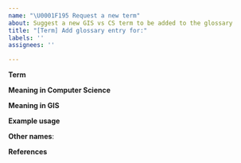 ```yaml
---
name: "\U0001F195 Request a new term"
about: Suggest a new GIS vs CS term to be added to the glossary
title: "[Term] Add glossary entry for:"
labels: ''
assignees: ''

---
```


**Term**
<!-- What’s the word you’d like to add? (e.g., buffer, vector) -->

**Meaning in Computer Science**
<!-- How is this term used/defined in programming or computer science? -->

**Meaning in GIS**
<!-- How is this term used/defined in GIS or geospatial context? -->

**Example usage**
<!-- (Optional) Share a sentence or situation that shows the confusion. -->

**Other names**:
<!-- (Optional) Equivalent or alternative names used in other standards, libraries, or platforms (e.g., GeoJSON, OGC, Leaflet, Mapbox, Google Maps, Esri).   -->

**References**
<!-- (Optional) Links to definitions, specs, or tutorials, docs, or resources -->
